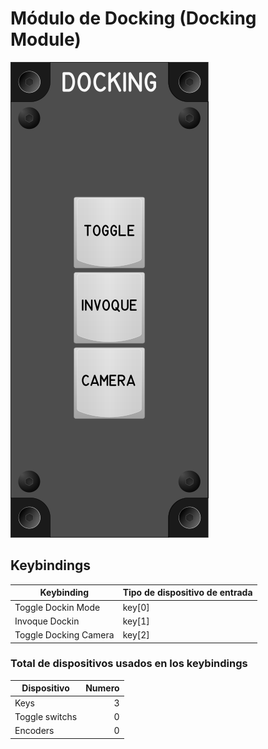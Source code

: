 # Módulo de Docking (Docking Module)

![Docking Module](images/DockingModule_50mmWidth.png)

## Keybindings

| Keybinding            | Tipo de dispositivo de entrada |
| ----------------------| ------------------------------ |
| Toggle Dockin Mode    | key[0]                         |
| Invoque Dockin        | key[1]                         |
| Toggle Docking Camera | key[2]                         |


### Total de dispositivos usados en los keybindings

| Dispositivo          | Numero |
| -------------------- | -----: |
| Keys                 |      3 |
| Toggle switchs       |      0 |
| Encoders             |      0 |
